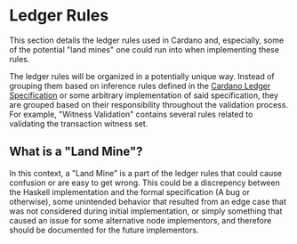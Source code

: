 # Ledger Rules

This section details the ledger rules used in Cardano and, especially, some of the potential "land mines" one could run into when implementing these rules.

The ledger rules will be organized in a potentially unique way. Instead of grouping them based on inference rules defined in the [Cardano Ledger Specification](https://intersectmbo.github.io/formal-ledger-specifications/cardano-ledger.pdf) or some arbitrary implementation of said specification, they are grouped based on their responsibility throughout the validation process. For example, "Witness Validation" contains several rules related to validating the transaction witness set.

## What is a "Land Mine"?
In this context, a "Land Mine" is a part of the ledger rules that could cause confusion or are easy to get wrong. This could be a discrepency between the Haskell implementation and the formal specification (A bug or otherwise), some unintended behavior that resulted from an edge case that was not considered during initial implementation, or simply something that caused an issue for some alternative node implementors, and therefore should be documented for the future implementors.

